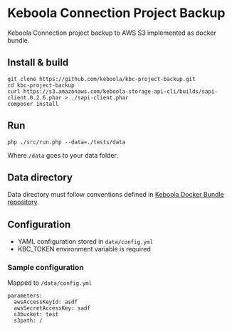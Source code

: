 # Keboola Connection Project Backup

Keboola Connection project backup to AWS S3 implemented as docker bundle.


## Install & build

```
git clone https://github.com/keboola/kbc-project-backup.git
cd kbc-project-backup
curl https://s3.amazonaws.com/keboola-storage-api-cli/builds/sapi-client.0.2.6.phar > ./sapi-client.phar
composer install
```




## Run
```
php ./src/run.php --data=./tests/data
```

Where `/data` goes to your data folder.


## Data directory

Data directory must follow conventions defined in [Keboola Docker Bundle repository](https://github.com/keboola/docker-bundle).


## Configuration


- YAML configuration stored in `data/config.yml`
- KBC_TOKEN environment variable is required

### Sample configuration
Mapped to `/data/config.yml`

```
parameters:
  awsAccessKeyId: asdf
  awsSecretAccessKey: sadf
  s3bucket: test
  s3path: /

```
